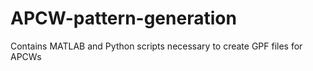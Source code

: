 # APCW-pattern-generation
Contains MATLAB and Python scripts necessary to create GPF files for APCWs

